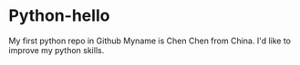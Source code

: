 # Python-hello
My first python repo in Github
Myname is Chen Chen from China. I'd like to improve my python skills.

